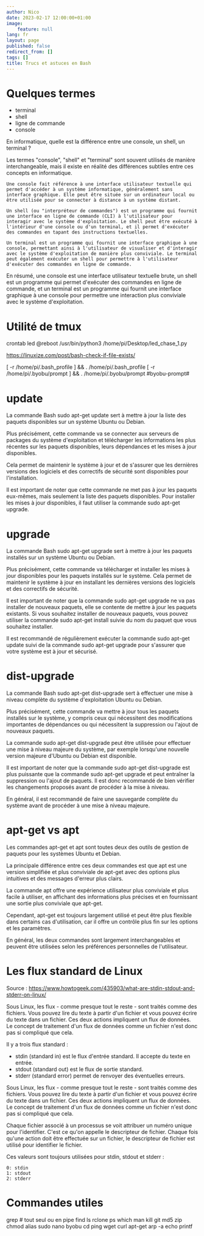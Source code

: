 ```yaml
---
author: Nico
date: 2023-02-17 12:00:00+01:00
image:
    feature: null
lang: fr
layout: page
published: false
redirect_from: []
tags: []
title: Trucs et astuces en Bash
---
```


# Quelques termes

-   terminal
-   shell
-   ligne de commande
-   console

En informatique, quelle est la différence entre une console, un shell, un terminal ?

Les termes "console", "shell" et "terminal" sont souvent utilisés de manière interchangeable, mais il existe en réalité des différences subtiles entre ces concepts en informatique.

    Une console fait référence à une interface utilisateur textuelle qui permet d'accéder à un système informatique, généralement sans interface graphique. Elle peut être située sur un ordinateur local ou être utilisée pour se connecter à distance à un système distant.

    Un shell (ou "interpréteur de commandes") est un programme qui fournit une interface en ligne de commande (CLI) à l'utilisateur pour interagir avec le système d'exploitation. Le shell peut être exécuté à l'intérieur d'une console ou d'un terminal, et il permet d'exécuter des commandes en tapant des instructions textuelles.

    Un terminal est un programme qui fournit une interface graphique à une console, permettant ainsi à l'utilisateur de visualiser et d'interagir avec le système d'exploitation de manière plus conviviale. Le terminal peut également exécuter un shell pour permettre à l'utilisateur d'exécuter des commandes en ligne de commande.

En résumé, une console est une interface utilisateur textuelle brute, un shell est un programme qui permet d'exécuter des commandes en ligne de commande, et un terminal est un programme qui fournit une interface graphique à une console pour permettre une interaction plus conviviale avec le système d'exploitation.

# Utilité de tmux

crontab led
@reboot /usr/bin/python3 /home/pi/Desktop/led_chase_1.py

https://linuxize.com/post/bash-check-if-file-exists/

[ -r /home/pi/.bash_profile ] && . /home/pi/.bash_profile
[ -r /home/pi/.byobu/prompt ] && . /home/pi/.byobu/prompt #byobu-prompt#

# update

La commande Bash sudo apt-get update sert à mettre à jour la liste des paquets disponibles sur un système Ubuntu ou Debian.

Plus précisément, cette commande va se connecter aux serveurs de packages du système d'exploitation et télécharger les informations les plus récentes sur les paquets disponibles, leurs dépendances et les mises à jour disponibles.

Cela permet de maintenir le système à jour et de s'assurer que les dernières versions des logiciels et des correctifs de sécurité sont disponibles pour l'installation.

Il est important de noter que cette commande ne met pas à jour les paquets eux-mêmes, mais seulement la liste des paquets disponibles. Pour installer les mises à jour disponibles, il faut utiliser la commande sudo apt-get upgrade.

# upgrade

La commande Bash sudo apt-get upgrade sert à mettre à jour les paquets installés sur un système Ubuntu ou Debian.

Plus précisément, cette commande va télécharger et installer les mises à jour disponibles pour les paquets installés sur le système. Cela permet de maintenir le système à jour en installant les dernières versions des logiciels et des correctifs de sécurité.

Il est important de noter que la commande sudo apt-get upgrade ne va pas installer de nouveaux paquets, elle se contente de mettre à jour les paquets existants. Si vous souhaitez installer de nouveaux paquets, vous pouvez utiliser la commande sudo apt-get install suivie du nom du paquet que vous souhaitez installer.

Il est recommandé de régulièrement exécuter la commande sudo apt-get update suivi de la commande sudo apt-get upgrade pour s'assurer que votre système est à jour et sécurisé.

# dist-upgrade

La commande Bash sudo apt-get dist-upgrade sert à effectuer une mise à niveau complète du système d'exploitation Ubuntu ou Debian.

Plus précisément, cette commande va mettre à jour tous les paquets installés sur le système, y compris ceux qui nécessitent des modifications importantes de dépendances ou qui nécessitent la suppression ou l'ajout de nouveaux paquets.

La commande sudo apt-get dist-upgrade peut être utilisée pour effectuer une mise à niveau majeure du système, par exemple lorsqu'une nouvelle version majeure d'Ubuntu ou Debian est disponible.

Il est important de noter que la commande sudo apt-get dist-upgrade est plus puissante que la commande sudo apt-get upgrade et peut entraîner la suppression ou l'ajout de paquets. Il est donc recommandé de bien vérifier les changements proposés avant de procéder à la mise à niveau.

En général, il est recommandé de faire une sauvegarde complète du système avant de procéder à une mise à niveau majeure.

# apt-get vs apt

Les commandes apt-get et apt sont toutes deux des outils de gestion de paquets pour les systèmes Ubuntu et Debian.

La principale différence entre ces deux commandes est que apt est une version simplifiée et plus conviviale de apt-get avec des options plus intuitives et des messages d'erreur plus clairs.

La commande apt offre une expérience utilisateur plus conviviale et plus facile à utiliser, en affichant des informations plus précises et en fournissant une sortie plus conviviale que apt-get.

Cependant, apt-get est toujours largement utilisé et peut être plus flexible dans certains cas d'utilisation, car il offre un contrôle plus fin sur les options et les paramètres.

En général, les deux commandes sont largement interchangeables et peuvent être utilisées selon les préférences personnelles de l'utilisateur.

# Les flux standard de Linux

Source : https://www.howtogeek.com/435903/what-are-stdin-stdout-and-stderr-on-linux/

Sous Linux, les flux - comme presque tout le reste - sont traités comme des fichiers. Vous pouvez lire du texte à partir d'un fichier et vous pouvez écrire du texte dans un fichier. Ces deux actions impliquent un flux de données. Le concept de traitement d'un flux de données comme un fichier n'est donc pas si compliqué que cela.

Il y a trois flux standard :

-   stdin (standard in) est le flux d'entrée standard. Il accepte du texte en entrée.
-   stdout (standard out) est le flux de sortie standard.
-   stderr (standard error) permet de renvoyer des éventuelles erreurs.

Sous Linux, les flux - comme presque tout le reste - sont traités comme des fichiers. Vous pouvez lire du texte à partir d'un fichier et vous pouvez écrire du texte dans un fichier. Ces deux actions impliquent un flux de données. Le concept de traitement d'un flux de données comme un fichier n'est donc pas si compliqué que cela.

Chaque fichier associé à un processus se voit attribuer un numéro unique pour l'identifier. C'est ce qu'on appelle le descripteur de fichier. Chaque fois qu'une action doit être effectuée sur un fichier, le descripteur de fichier est utilisé pour identifier le fichier.

Ces valeurs sont toujours utilisées pour stdin, stdout et stderr :

    0: stdin
    1: stdout
    2: stderr

# Commandes utiles

grep # tout seul ou en pipe
find
ls
rclone
ps
which
man
kill
git
md5
zip
chmod
alias
sudo
nano
byobu
cd
ping
wget
curl
apt-get
arp -a
echo
printf
